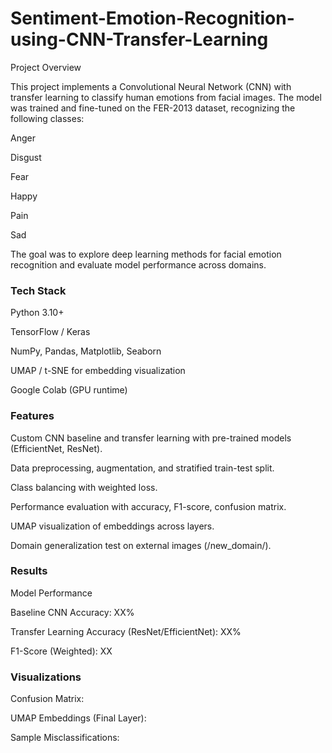 # Sentiment-Emotion-Recognition-using-CNN-Transfer-Learning
Project Overview

This project implements a Convolutional Neural Network (CNN) with transfer learning to classify human emotions from facial images.
The model was trained and fine-tuned on the FER-2013 dataset, recognizing the following classes:

Anger

Disgust

Fear

Happy

Pain

Sad

The goal was to explore deep learning methods for facial emotion recognition and evaluate model performance across domains.

### Tech Stack

Python 3.10+

TensorFlow / Keras

NumPy, Pandas, Matplotlib, Seaborn

UMAP / t-SNE for embedding visualization

Google Colab (GPU runtime)

### Features

Custom CNN baseline and transfer learning with pre-trained models (EfficientNet, ResNet).

Data preprocessing, augmentation, and stratified train-test split.

Class balancing with weighted loss.

Performance evaluation with accuracy, F1-score, confusion matrix.

UMAP visualization of embeddings across layers.

Domain generalization test on external images (/new_domain/).

### Results
Model Performance

Baseline CNN Accuracy: XX%

Transfer Learning Accuracy (ResNet/EfficientNet): XX%

F1-Score (Weighted): XX

### Visualizations

Confusion Matrix:


UMAP Embeddings (Final Layer):


Sample Misclassifications:
